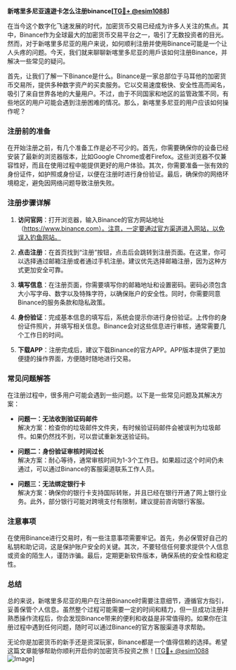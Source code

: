 **新喀里多尼亚遠遊卡怎么注册binance[[TG💪+ @esim1088](https://t.me/s/esim1088)]**

在当今这个数字化飞速发展的时代，加密货币交易已经成为许多人关注的焦点。其中，Binance作为全球最大的加密货币交易平台之一，吸引了无数投资者的目光。然而，对于新喀里多尼亚的用户来说，如何顺利注册并使用Binance可能是一个让人头疼的问题。今天，我们就来聊聊新喀里多尼亚的用戶该如何注册Binance，并解决一些常见的疑问。

首先，让我们了解一下Binance是什么。Binance是一家总部位于马耳他的加密货币交易所，提供多种数字资产的买卖服务。它以交易速度极快、安全性高而闻名，吸引了来自世界各地的大量用户。不过，由于不同国家和地区的监管政策不同，有些地区的用户可能会遇到注册困难的情况。那么，新喀里多尼亚的用户应该如何操作呢？

### 注册前的准备

在开始注册之前，有几个准备工作是必不可少的。首先，你需要确保你的设备已经安装了最新的浏览器版本，比如Google Chrome或者Firefox。这些浏览器不仅兼容性好，而且在使用过程中能提供更好的用户体验。其次，你需要准备一张有效的身份证件，如护照或身份证，以便在注册时进行身份验证。最后，确保你的网络环境稳定，避免因网络问题导致注册失败。

### 注册步骤详解

1. **访问官网**：打开浏览器，输入Binance的官方网站地址（https://www.binance.com）。注意，一定要通过官方渠道进入网站，以免误入钓鱼网站。

2. **点击注册**：在首页找到“注册”按钮，点击后会跳转到注册页面。在这里，你可以选择通过邮箱注册或者通过手机注册。建议优先选择邮箱注册，因为这种方式更加安全可靠。

3. **填写信息**：在注册页面，你需要填写你的邮箱地址和设置密码。密码必须包含大小写字母、数字以及特殊字符，以确保账户的安全性。同时，你需要同意Binance的服务条款和隐私政策。

4. **身份验证**：完成基本信息的填写后，系统会提示你进行身份验证。上传你的身份证件照片，并填写相关信息。Binance会对这些信息进行审核，通常需要几个工作日的时间。

5. **下载APP**：注册完成后，建议下载Binance的官方APP。APP版本提供了更加便捷的操作界面，方便随时随地进行交易。

### 常见问题解答

在注册过程中，很多用户可能会遇到一些问题。以下是一些常见问题及其解决方案：

- **问题一：无法收到验证码邮件**  
  解决方案：检查你的垃圾邮件文件夹，有时候验证码邮件会被误判为垃圾邮件。如果仍然找不到，可以尝试重新发送验证码。

- **问题二：身份验证审核时间过长**  
  解决方案：耐心等待，通常审核时间为1-3个工作日。如果超过这个时间仍未通过，可以通过Binance的客服渠道联系工作人员。

- **问题三：无法绑定银行卡**  
  解决方案：确保你的银行卡支持国际转账，并且已经在银行开通了网上银行业务。此外，部分银行可能对跨境支付有限制，建议提前咨询银行客服。

### 注意事项

在使用Binance进行交易时，有一些注意事项需要牢记。首先，务必保管好自己的私钥和助记词，这是保护账户安全的关键。其次，不要轻信任何要求提供个人信息或资金的陌生人，谨防诈骗。最后，定期更新软件版本，确保系统的安全性和稳定性。

### 总结

总的来说，新喀里多尼亚的用户在注册Binance时需要注意细节，遵循官方指引，妥善保管个人信息。虽然整个过程可能需要一定的时间和精力，但一旦成功注册并熟悉操作流程后，你会发现Binance带来的便利和收益是非常值得的。如果你在注册过程中遇到任何问题，随时可以通过Binance的官方客服渠道寻求帮助。

无论你是加密货币的新手还是资深玩家，Binance都是一个值得信赖的选择。希望这篇文章能够帮助你顺利开启你的加密货币投资之旅！[[TG💪+ @esim1088](https://t.me/s/esim1088) ![Image](https://i.postimg.cc/4NQfJmqS/Snipaste-2025-05-13-00-14-12.png)]